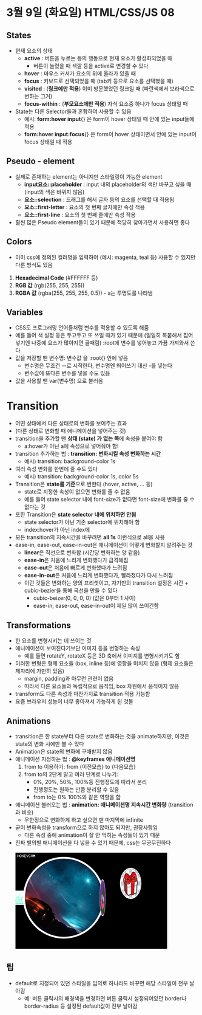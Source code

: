 # 3월 9일 (화요일) HTML/CSS/JS 08

## States

- 현재 요소의 상태
  - **active** : 버튼을 누르는 등의 행동으로 현재 요소가 활성화되었을 때
    - 버튼이 눌렸을 때 색깔 등을 active로 변경할 수 있다
  - **hover** : 마우스 커서가 요소의 위에 올라가 있을 때
  - **focus** : 키보드로 선택되었을 때 (tab키 등으로 요소를 선택했을 때)
  - **visited** : (**링크에만 적용**) 이미 방문했었던 링크일 때 (파란색에서 보라색으로 변하는 그거)
  - **focus-within** : (**부모요소에만 적용**) 자식 요소중 하나가 focus 상태일 때
- State는 다른 Selector들과 혼합하여 사용할 수 있음
  - 예시: **form:hover input**{} 은 form이 hover 상태일 때 안에 있는 input들에 적용
  - **form:hover input:focus**{} 은 form이 hover 상태이면서 안에 있는 input이 focus 상태일 때 적용

## Pseudo - element

- 실제로 존재하는 element는 아니지만 스타일링이 가능한 element
  - **input요소::placeholder** : input 내의 placeholder의 색만 바꾸고 싶을 때 (input의 색은 바뀌지 않음)
  - **요소::selection** : 드래그를 해서 글자 등의 요소를 선택할 때 적용됨
  - **요소::first-letter** : 요소의 첫 번째 글자에만 속성 적용
  - **요소::first-line** : 요소의 첫 번째 줄에만 속성 적용
- 훨씬 많은 Pseudo element들이 있기 때문에 적당히 찾아가면서 사용하면 좋다

## Colors

- 이미 css에 정의된 컬러명을 입력하여 (예시: magenta, teal 등) 사용할 수 있지만 다른 방식도 있음

1. **Hexadecimal Code** (#FFFFFF 등)
2. **RGB 값** (rgb(255, 255, 255))
3. **RGBA 값** (rgba(255, 255, 255, 0.5)) - a는 투명도를 나타냄

## Variables

- CSS도 프로그래밍 언어들처럼 변수를 적용할 수 있도록 해줌
- 예를 들어 색 설정 등은 두고두고 또 쓰일 때가 있기 때문에 (일일히 복붙해서 집어넣기엔 나중에 요소가 많아지면 골때림) :root에 변수를 넣어놓고 가끔 가져와서 쓴다
- 값을 저장할 땐 변수명: 변수값 을 :root{} 안에 넣음
  - 변수명은 무조건 --로 시작한다, 변수명엔 띄어쓰기 대신 -를 넣는다
  - 변수값에 또다른 변수를 넣을 수도 있음
- 값을 사용할 땐 var(변수명) 으로 불러옴

# Transition

- 어떤 상태에서 다른 상태로의 변화를 보여주는 효과
- (다른 상태로 변화할 때 애니메이션을 넣어주는 것)
- transition을 추가할 땐 **상태 (state) 가 없는 쪽**에 속성을 붙여야 함
  - a:hover가 아닌 a에 속성으로 넣어줘야 함!
- transition 추가하는 법 : **transition: 변화시킬 속성 변화하는 시간**
  - 예시) transition: background-color 1s
- 여러 속성 변화를 한번에 줄 수도 있다
  - 예시) transition: background-color 1s, color 5s
- Transition은 **state를 기준**으로 변한다 (hover, active, ... 등)
  - state로 지정한 속성이 없으면 변화를 줄 수 없음
  - 예를 들어 state selector 내에 font-size가 없다면 font-size에 변화를 줄 수 없다는 것
- 또한 Transition은 **state selector 내에 위치하면 안됨**
  - state selector가 아닌 기존 selector에 위치해야 함
  - index:hover가 아닌 index에
- 모든 transition의 지속시간을 바꾸려면 **all 1s** 이런식으로 all을 사용
- ease-in, ease-out, ease-in-out은 애니메이션이 어떻게 변화할지 알려주는 것
  - **linear**은 직선으로 변화함 (시간당 변화하는 양 같음)
  - **ease-in**은 처음에 느리게 변화했다가 급격해짐
  - **ease-out**은 처음에 빠르게 변화했다가 느려짐
  - **ease-in-out**은 처음에 느리게 변화했다가, 빨라졌다가 다시 느려짐
  - 이런 것들은 변화하는 양의 프리셋이고, 자기만의 transition 설정은 시간 + cubic-bezier을 통해 곡선을 만들 수 있다
    - cubic-beizer(0, 0, 0, 0) (값은 0부터 1 사이)
    - ease-in, ease-out, ease-in-out이 제일 많이 쓰이긴함

## Transformations

- 한 요소를 변형시키는 데 쓰이는 것
- 애니메이션이 보여진다기보단 이미지 등을 변형하는 속성
  - 예를 들면 rotateY, rotateX 등은 3D 축에서 이미지를 변형시키기도 함
- 이러한 변형은 형제 요소들 (box, inline 등)에 영향을 미치지 않음 (형제 요소들은 제자리에 가만히 있음)
  - margin, padding과 아무런 관련이 없음
  - 따라서 다른 요소들과 독립적으로 움직임, box 차원에서 움직이지 않음
- transform도 다른 속성과 마찬가지로 transition 적용 가능함
- 요즘 브라우저 성능이 너무 좋아져서 가능하게 된 것들

## Animations

- transition은 한 state부터 다른 state로 변화하는 것을 animate하지만, 이것은 state의 변화 시에만 볼 수 있다
- Animation은 state의 변화에 구애받지 않음
- 애니메이션 지정하는 법 : **@keyframes 애니메이션명**
  1. from to 이용하기: from {이전모습} to {다음모습}
  2. from to의 2단계 말고 여러 단계로 나누기:
     - 0%, 20%, 50%, 100%등 진행정도에 따라서 분리
     - 진행정도는 원하는 만큼 분리할 수 있음
     - from to는 0% 100%와 같은 역할을 함
- 애니메이션 불러오는 법 : **animation: 애니메이션명 지속시간 변화량** (transition과 비슷)
  - 무한정으로 변화하게 하고 싶으면 맨 마지막에 infinite
- 굳이 변화속성을 transform으로 하지 않아도 되지만, 권장사항임
  - 다른 속성 중에 animation이 잘 안 먹히는 속성들이 있기 때문
- 진짜 별의별 애니메이션을 다 넣을 수 있기 때문에, css는 무궁무진하다<br><br>
  ![푸하하](screenshot.gif)

## 팁

- default로 지정되어 있던 스타일을 임의로 하나라도 바꾸면 해당 스타일이 전부 날아감
  - 예: 버튼 클릭시의 배경색을 변경하면 버튼 클릭시 설정되어있던 border나 border-radius 등 설정된 default값이 전부 날아감
